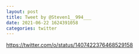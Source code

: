 ```yaml
--- 
layout: post 
title: Tweet by @Steven1__994___ 
date: 2021-06-22 1624391058 
categories: twitter 
--- 
```

https://twitter.com/o/status/1407422376468529158